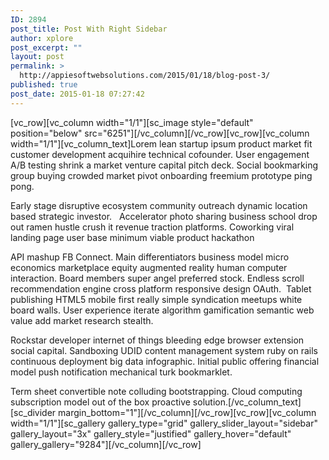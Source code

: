 ```yaml
---
ID: 2894
post_title: Post With Right Sidebar
author: xplore
post_excerpt: ""
layout: post
permalink: >
  http://appiesoftwebsolutions.com/2015/01/18/blog-post-3/
published: true
post_date: 2015-01-18 07:27:42
---
```

[vc_row][vc_column width="1/1"][sc_image style="default" position="below" src="6251"][/vc_column][/vc_row][vc_row][vc_column width="1/1"][vc_column_text]Lorem lean startup ipsum product market fit customer development acquihire technical cofounder. User engagement A/B testing shrink a market venture capital pitch deck. Social bookmarking group buying crowded market pivot onboarding freemium prototype ping pong.

Early stage disruptive ecosystem community outreach dynamic location based strategic investor.   Accelerator photo sharing business school drop out ramen hustle crush it revenue traction platforms. Coworking viral landing page user base minimum viable product hackathon

API mashup FB Connect. Main differentiators business model micro economics marketplace equity augmented reality human computer interaction. Board members super angel preferred stock. Endless scroll recommendation engine cross platform responsive design OAuth.  Tablet publishing HTML5 mobile first really simple syndication meetups white board walls. User experience iterate algorithm gamification semantic web value add market research stealth.

Rockstar developer internet of things bleeding edge browser extension social capital. Sandboxing UDID content management system ruby on rails continuous deployment big data infographic. Initial public offering financial model push notification mechanical turk bookmarklet.

Term sheet convertible note colluding bootstrapping. Cloud computing subscription model out of the box proactive solution.[/vc_column_text][sc_divider margin_bottom="1"][/vc_column][/vc_row][vc_row][vc_column width="1/1"][sc_gallery gallery_type="grid" gallery_slider_layout="sidebar" gallery_layout="3x" gallery_style="justified" gallery_hover="default" gallery_gallery="9284"][/vc_column][/vc_row]